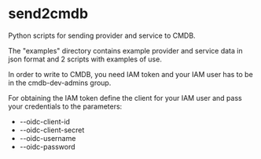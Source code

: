 # send2cmdb

Python scripts for sending provider and service to CMDB.


The "examples" directory contains example provider and service data in json format and 2 scripts with examples of use.

In order to write to CMDB, you need IAM token and your IAM user has to be in the cmdb-dev-admins group.

For obtaining the IAM token define the client for your IAM user and pass your credentials to the parameters:

* --oidc-client-id
* --oidc-client-secret
* --oidc-username
* --oidc-password
